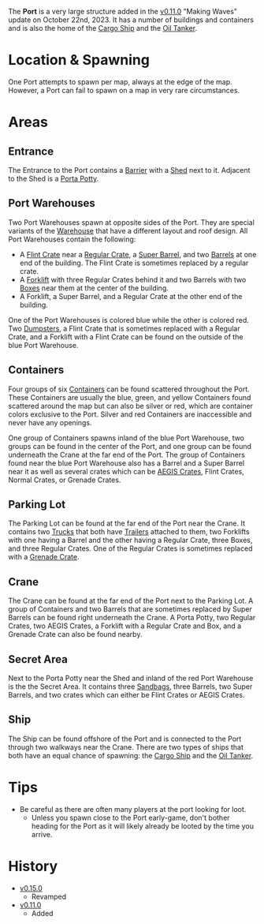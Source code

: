 The **Port** is a very large structure added in the [v0.11.0](https://github.com/HasangerGames/suroi/releases/tag/v0.11.0) "Making Waves" update on October 22nd, 2023. It has a number of buildings and containers and is also the home of the [Cargo Ship](/buildings/cargo_ship) and the [Oil Tanker](/buildings/oil_tanker).

# Location & Spawning

One Port attempts to spawn per map, always at the edge of the map. However, a Port can fail to spawn on a map in very rare circumstances.

# Areas
## Entrance
The Entrance to the Port contains a [Barrier](/obstacles/barrier) with a [Shed](/buildings/shed) next to it. Adjacent to the Shed is a [Porta Potty](/buildings/porta_potty).

## Port Warehouses
Two Port Warehouses spawn at opposite sides of the Port. They are special variants of the [Warehouse](/buildings/warehouse) that have a different layout and roof design. All Port Warehouses contain the following:

- A [Flint Crate](/obstacles/crates) near a [Regular Crate](/obstacles/crates), a [Super Barrel](/obstacles/super_barrel), and two [Barrels](/obstacles/barrel) at one end of the building. The Flint Crate is sometimes replaced by a regular crate.
- A [Forklift](/obstacles/forklift) with three Regular Crates behind it and two Barrels with two [Boxes](/obstacles/box) near them at the center of the building.
- A Forklift, a Super Barrel, and a Regular Crate at the other end of the building.

One of the Port Warehouses is colored blue while the other is colored red. Two [Dumpsters](/obstacles/dumpster), a Flint Crate that is sometimes replaced with a Regular Crate, and a Forklift with a Flint Crate can be found on the outside of the blue Port Warehouse.

## Containers
Four groups of six [Containers](/buildings/containers) can be found scattered throughout the Port. These Containers are usually the blue, green, and yellow Containers found scattered around the map but can also be silver or red, which are container colors exclusive to the Port. Silver and red Containers are inaccessible and never have any openings.

One group of Containers spawns inland of the blue Port Warehouse, two groups can be found in the center of the Port, and one group can be found underneath the Crane at the far end of the Port. The group of Containers found near the blue Port Warehouse also has a Barrel and a Super Barrel near it as well as several crates which can be [AEGIS Crates](/obstacles/crates), Flint Crates, Normal Crates, or Grenade Crates.

## Parking Lot
The Parking Lot can be found at the far end of the Port near the Crane. It contains two [Trucks](/obstacles/trucks) that both have [Trailers](/obstacles/trailer) attached to them, two Forklifts with one having a Barrel and the other having a Regular Crate, three Boxes, and three Regular Crates. One of the Regular Crates is sometimes replaced with a [Grenade Crate](/obstacles/grenade_crate). 

## Crane
The Crane can be found at the far end of the Port next to the Parking Lot. A group of Containers and two Barrels that are sometimes replaced by Super Barrels can be found right underneath the Crane. A Porta Potty, two Regular Crates, two AEGIS Crates, a Forklift with a Regular Crate and Box, and a Grenade Crate can also be found nearby.

## Secret Area
Next to the Porta Potty near the Shed and inland of the red Port Warehouse is the the Secret Area. It contains three [Sandbags](/obstacles/sandbags), three Barrels, two Super Barrels, and two crates which can either be Flint Crates or AEGIS Crates. 

## Ship
The Ship can be found offshore of the Port and is connected to the Port through two walkways near the Crane. There are two types of ships that both have an equal chance of spawning: the [Cargo Ship](/buildings/cargo_ship) and the [Oil Tanker](/buildings/oil_tanker).

# Tips

- Be careful as there are often many players at the port looking for loot.
  - Unless you spawn close to the Port early-game, don't bother heading for the Port as it will likely already be looted by the time you arrive.

# History

- [v0.15.0](https://github.com/HasangerGames/suroi/releases/tag/v0.15.0)
  - Revamped
- [v0.11.0](https://github.com/HasangerGames/suroi/releases/tag/v0.11.0)
  - Added
